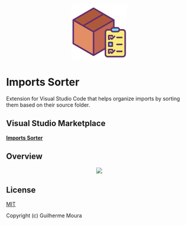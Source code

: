<p align="center">
  <img
    style="object: contain; height: 150px"
    src="https://raw.githubusercontent.com/glhrmoura/imports-sorter/main/src/images/icon.png"
  />
</p>

# Imports Sorter

Extension for Visual Studio Code that helps organize imports by sorting them based on their source folder.

## Visual Studio Marketplace

[**Imports Sorter**](https://marketplace.visualstudio.com/items?itemName=glhrmoura.imports-sorter)

## Overview

<p align="center">
  <img src="https://github.com/glhrmoura/imports-sorter/raw/main/src/docs/overview.gif" />
</p>

## License

[MIT](https://github.com/glhrmoura/imports-sorter/blob/main/LICENSE)

Copyright (c) Guilherme Moura

